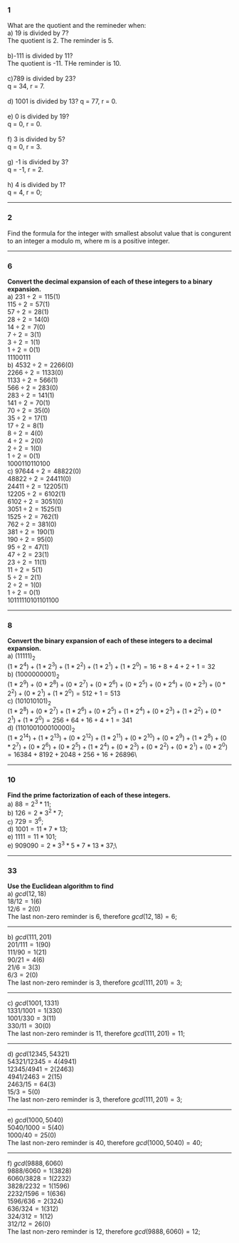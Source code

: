 ### 1
What are the quotient and the remineder when:\
a) 19 is divided by 7?\
The quotient is 2. The reminder is 5.\
\
b)-111 is divided by 11?\
The quotient is -11. THe reminder is 10.\
\
c)789 is divided by 23?\
q = 34, r = 7.\
\
d) 1001 is divided by 13?
q = 77, r = 0.\
\
e) 0 is divided by 19?\
q = 0, r = 0.\
\
f) 3 is divided by 5?\
q = 0, r = 3.\
\
g) -1 is divided by 3?\
q = -1, r = 2.\
\
h) 4 is divided by 1?\
q = 4, r = 0;

---------------------------------------------------------

### 2
Find the formula for the integer with smallest absolut value 
that is congurent to an integer a modulo m, where m is 
a positive integer.

----------------------------------------------------------

### 6
**Convert the decimal expansion of each of these integers to a binary expansion.**\
a) $231 \div2 = 115 (1)$\
$115 \div 2 = 57 (1)$\
$57 \div 2 = 28 (1)$\
$28 \div 2 = 14(0)$\
$14 \div 2 = 7(0)$\
$7 \div 2 = 3(1)$\
$3 \div 2 = 1(1)$\
$1 \div 2 = 0(1)$\
$11100111$\
b) $4532 \div 2 = 2266(0)$\
$2266 \div 2 = 1133(0)$\
$1133 \div 2 = 566(1)$\
$566 \div 2 = 283(0)$\
$283 \div 2 = 141(1)$\
$141 \div 2 = 70(1)$\
$70 \div 2 = 35(0)$\
$35 \div 2 = 17(1)$\
$17 \div 2 = 8(1)$\
$8 \div 2 = 4(0)$\
$4 \div 2 = 2(0)$\
$2 \div 2 = 1(0)$\
$1 \div 2 = 0(1)$\
$1 0001 1011 0100$\
c) $97644 \div 2 = 48822(0)$\
$48822 \div 2 = 24411(0)$\
$24411 \div 2 = 12205(1)$\
$12205 \div 2 = 6102(1)$\
$6102 \div 2 = 3051(0)$\
$3051 \div 2 = 1525(1)$\
$1525 \div 2 = 762(1)$\
$762 \div 2 = 381(0)$\
$381 \div 2 = 190(1)$\
$190 \div 2 = 95(0)$\
$95 \div 2 = 47(1)$\
$47 \div 2 = 23(1)$\
$23 \div 2 = 11(1)$\
$11 \div 2 = 5(1)$\
$5 \div 2 = 2(1)$\
$2 \div 2 = 1(0)$\
$1 \div 2 = 0(1)$\
$1 0111 1101 0110 1100$

-----------------------------
### 8
**Convert the binary expansion of each of these integers to a decimal expansion.**\
a) $(1 1111)_2$\
$(1 * 2^4) + (1 * 2^3) + (1 * 2^2) + (1 * 2^1) + (1 * 2^0) = 16 + 8 + 4 + 2 + 1 = 32$\
b) $(10 0000 0001)_2$\
$(1 * 2^9) + (0 * 2^8) + (0 * 2^7) + (0 * 2^6) + (0 * 2^5) + (0 * 2^4) + (0 * 2^3) + (0 * 2^2) + (0 * 2^1) + (1 * 2^0) = 512 + 1 = 513$\
c) $(1 0101 0101)_2$\
$(1 * 2^8) + (0 * 2^7) + (1 * 2^6) + (0 * 2^5) + (1 * 2^4) + (0 * 2^3) + (1 * 2^2) + (0 * 2^1) + (1 * 2^0) = 256 + 64 + 16 + 4 + 1 = 341$\
d) $(110 1001 0001 0000)_2$\
$(1 * 2^14) + (1 * 2^13) + (0 * 2^12) + (1 * 2^11) + (0 * 2^10) + (0 * 2^9) + (1 * 2^8) + (0 * 2^7) + (0 * 2^6) + (0 * 2^5) + (1 * 2^4) + (0 * 2^3) + (0 * 2^2) + (0 * 2^1) + (0 * 2^0) = 16384 + 8192 + 2048 + 256 + 16 + 26896$\

----------------------------------------------
### 10
**Find the prime factorization of each of these integers.**\
a) $88 = 2^3 * 11;$\
b) $126 = 2 * 3^2 * 7;$\
c) $729 = 3^6;$\
d) $1001 = 11 * 7 * 13;$\
e) $1111 = 11 * 101;$\
e) $909090 = 2 * 3^3 * 5 * 7 * 13 * 37;$\

---------------------------------
### 33
**Use the Euclidean algorithm to find**\
a) $gcd(12, 18)$\
$18 / 12 = 1(6)$\
$12 / 6 = 2(0)$\
The last non-zero reminder is 6, therefore $gcd(12, 18) = 6$;

--------------------------
b) $gcd(111, 201)$\
$201 / 111 = 1(90)$\
$111 / 90 = 1(21)$\
$90 / 21 = 4(6)$\
$21 / 6 = 3(3)$\
$6 / 3 = 2(0)$\
The last non-zero reminder is 3, therefore $gcd(111, 201) = 3$;

--------------------------
c) $gcd(1001, 1331)$\
$1331 / 1001 = 1(330)$\
$1001 / 330 = 3(11)$\
$330 / 11 = 30(0)$\
The last non-zero reminder is 11, therefore $gcd(111, 201) = 11$;

--------------------------
d) $gcd(12345, 54321)$\
$54321 / 12345 = 4(4941)$\
$12345 / 4941 = 2(2463)$\
$4941 / 2463 = 2(15)$\
$2463 / 15 = 64(3)$\
$15 / 3 = 5(0)$\
The last non-zero reminder is 3, therefore $gcd(111, 201) = 3$;

--------------------------
e) $gcd(1000, 5040)$\
$5040 / 1000 = 5(40)$\
$1000 / 40 = 25(0)$\
The last non-zero reminder is 40, therefore $gcd(1000, 5040) = 40$;

--------------------------
f) $gcd(9888, 6060)$\
$9888 / 6060 = 1(3828)$\
$6060 / 3828 = 1(2232)$\
$3828 / 2232 = 1(1596)$\
$2232 / 1596 = 1(636)$\
$1596 / 636 = 2(324)$\
$636 / 324 = 1(312)$\
$324 / 312 = 1(12)$\
$312 / 12 = 26(0)$\
The last non-zero reminder is 12, therefore $gcd(9888, 6060) = 12$;





















